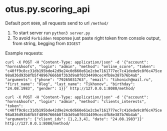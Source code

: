 # otus.py.scoring_api

Default port ```8080```, all requests send to url   ```/method/```

1. To start server run ```python3 server.py```
2. To avoid ```Forbidden``` response just paste right token from console output, from string, begging from ```DIGEST```

Example requests:

```curl -X POST -H "Content-Type: application/json" -d '{"account": "horns&hoofs", "login": "admin", "method": "online_score", "token": "c40ff9c8cc31db195bde42d9e24c0d660e61e2cbe7161777ec7c41dede9c8f6c475ce98a836d93b8fb5f48967666b8f3b3d9a8f0334499cec4fb8e387b76b4ab", "arguments": {"phone": "79265031763", "email": "tihonich@mail.ru", "first_name": "Oleg", "last_name": "Tikhonov", "birthday": "24.08.1983", "gender": 1}}' http://127.0.0.1:8080/method/```


```curl -X POST -H "Content-Type: application/json" -d '{"account": "horns&hoofs", "login": "admin", "method": "clients_interests", "token": 	"c40ff9c8cc31db195bde42d9e24c0d660e61e2cbe7161777ec7c41dede9c8f6c475ce98a836d93b8fb5f48967666b8f3b3d9a8f0334499cec4fb8e387b76b4ab", "arguments": {"client_ids": [1,2,3,4], "date": "24.08.1983"}}' http://127.0.0.1:8080/method/```